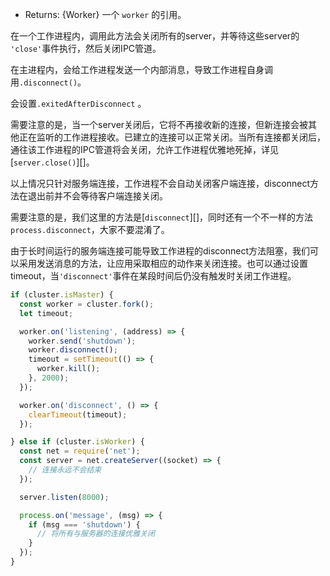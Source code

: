 <!-- YAML
added: v0.7.7
changes:
  - version: v7.3.0
    pr-url: https://github.com/nodejs/node/pull/10019
    description: This method now returns a reference to `worker`.
-->

* Returns: {Worker} 一个 `worker` 的引用。

在一个工作进程内，调用此方法会关闭所有的server，并等待这些server的 `'close'`事件执行，然后关闭IPC管道。

在主进程内，会给工作进程发送一个内部消息，导致工作进程自身调用`.disconnect()`。

会设置`.exitedAfterDisconnect` 。

需要注意的是，当一个server关闭后，它将不再接收新的连接，但新连接会被其他正在监听的工作进程接收。已建立的连接可以正常关闭。当所有连接都关闭后，通往该工作进程的IPC管道将会关闭，允许工作进程优雅地死掉，详见 [`server.close()`][]。

以上情况只针对服务端连接，工作进程不会自动关闭客户端连接，disconnect方法在退出前并不会等待客户端连接关闭。

需要注意的是，我们这里的方法是[`disconnect`][]，同时还有一个不一样的方法`process.disconnect`，大家不要混淆了。

由于长时间运行的服务端连接可能导致工作进程的disconnect方法阻塞，我们可以采用发送消息的方法，让应用采取相应的动作来关闭连接。也可以通过设置timeout，当`'disconnect'`事件在某段时间后仍没有触发时关闭工作进程。

```js
if (cluster.isMaster) {
  const worker = cluster.fork();
  let timeout;

  worker.on('listening', (address) => {
    worker.send('shutdown');
    worker.disconnect();
    timeout = setTimeout(() => {
      worker.kill();
    }, 2000);
  });

  worker.on('disconnect', () => {
    clearTimeout(timeout);
  });

} else if (cluster.isWorker) {
  const net = require('net');
  const server = net.createServer((socket) => {
    // 连接永远不会结束
  });

  server.listen(8000);

  process.on('message', (msg) => {
    if (msg === 'shutdown') {
      // 将所有与服务器的连接优雅关闭
    }
  });
}
```
